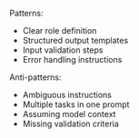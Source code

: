 Patterns:
- Clear role definition
- Structured output templates
- Input validation steps
- Error handling instructions

Anti-patterns:
- Ambiguous instructions
- Multiple tasks in one prompt
- Assuming model context
- Missing validation criteria
